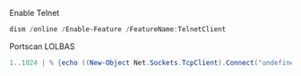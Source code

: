 Enable Telnet
```powershell
dism /online /Enable-Feature /FeatureName:TelnetClient
```

Portscan LOLBAS
```powershell
1..1024 | % {echo ((New-Object Net.Sockets.TcpClient).Connect("undefined", $_)) "TCP port $_ is open"} 2>$null
```
